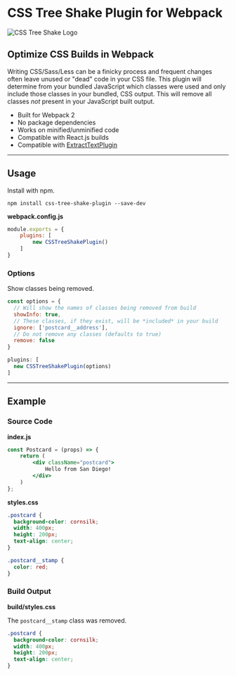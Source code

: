 # CSS Tree Shake Plugin for Webpack

![CSS Tree Shake Logo](http://i.imgur.com/BRvvS1O.jpg)

## Optimize CSS Builds in Webpack
Writing CSS/Sass/Less can be a finicky process and frequent changes often leave unused or "dead" code in your CSS file. This plugin will determine from your bundled JavaScript which classes were used and only include those classes in your bundled, CSS output. This will remove all classes *not* present in your JavaScript built output.

* Built for Webpack 2
* No package dependencies
* Works on minified/unminified code
* Compatible with React.js builds
* Compatible with [ExtractTextPlugin](https://github.com/webpack-contrib/extract-text-webpack-plugin)

---
## Usage

Install with npm.
```
npm install css-tree-shake-plugin --save-dev
```

**webpack.config.js**
```js
module.exports = {
	plugins: [
		new CSSTreeShakePlugin()
	]
}
```

### Options

Show classes being removed.
```js
const options = {
  // Will show the names of classes being removed from build
  showInfo: true,
  // These classes, if they exist, will be *included* in your build
  ignore: ['postcard__address'],
  // Do not remove any classes (defaults to true)
  remove: false
}

plugins: [
  new CSSTreeShakePlugin(options)
]
```

---
## Example

### Source Code

**index.js**
```jsx
const Postcard = (props) => {
	return (
		<div className="postcard">
			Hello from San Diego!
		</div>
	)
};
```

**styles.css**
```css
.postcard {
  background-color: cornsilk;
  width: 400px;
  height: 200px;
  text-align: center;
}

.postcard__stamp {
  color: red;
}
```

### Build Output

**build/styles.css**

The `postcard__stamp` class was removed.
```css
.postcard {
  background-color: cornsilk;
  width: 400px;
  height: 200px;
  text-align: center;
}
```


